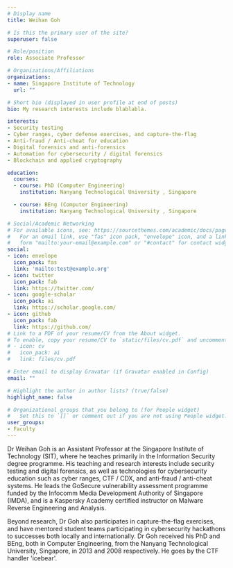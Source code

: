 ```yaml
---
# Display name
title: Weihan Goh

# Is this the primary user of the site?
superuser: false

# Role/position
role: Associate Professor

# Organizations/Affiliations
organizations:
- name: Singapore Institute of Technology
  url: ""

# Short bio (displayed in user profile at end of posts)
bio: My research interests include blablabla.

interests:
- Security testing
- Cyber ranges, cyber defense exercises, and capture-the-flag
- Anti-fraud / Anti-cheat for education
- Digital forensics and anti-forensics
- Automation for cybersecurity / digital forensics
- Blockchain and applied cryptography

education:
  courses:
  - course: PhD (Computer Engineering)
    institution: Nanyang Technological University , Singapore

  - course: BEng (Computer Engineering)
    institution: Nanyang Technological University , Singapore

# Social/Academic Networking
# For available icons, see: https://sourcethemes.com/academic/docs/page-builder/#icons
#   For an email link, use "fas" icon pack, "envelope" icon, and a link in the
#   form "mailto:your-email@example.com" or "#contact" for contact widget.
social:
- icon: envelope
  icon_pack: fas
  link: 'mailto:test@example.org'
- icon: twitter
  icon_pack: fab
  link: https://twitter.com/
- icon: google-scholar
  icon_pack: ai
  link: https://scholar.google.com/
- icon: github
  icon_pack: fab
  link: https://github.com/
# Link to a PDF of your resume/CV from the About widget.
# To enable, copy your resume/CV to `static/files/cv.pdf` and uncomment the lines below.
# - icon: cv
#   icon_pack: ai
#   link: files/cv.pdf

# Enter email to display Gravatar (if Gravatar enabled in Config)
email: ""

# Highlight the author in author lists? (true/false)
highlight_name: false

# Organizational groups that you belong to (for People widget)
#   Set this to `[]` or comment out if you are not using People widget.
user_groups:
- Faculty
---
```

Dr Weihan Goh is an Assistant Professor at the Singapore Institute of Technology (SIT), where he teaches primarily in the Information Security degree programme. His teaching and research interests include security testing and digital forensics, as well as technologies for cybersecurity education such as cyber ranges, CTF / CDX, and anti-fraud / anti-cheat systems. He leads the GoSecure vulnerability assessment programme funded by the Infocomm Media Development Authority of Singapore (IMDA), and is a Kaspersky Academy certified instructor on Malware Reverse Engineering and Analysis.

Beyond research, Dr Goh also participates in capture-the-flag exercises, and have mentored student teams participating in cybersecurity hackathons to successes both locally and internationally. Dr Goh received his PhD and BEng, both in Computer Engineering, from the Nanyang Technological University, Singapore, in 2013 and 2008 respectively. He goes by the CTF handler 'icebear'.

